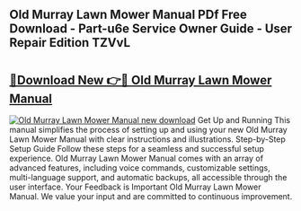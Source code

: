 ## Old Murray Lawn Mower Manual PDf Free Download - Part-u6e Service Owner Guide - User Repair Edition TZVvL

# <h2><a href="http://bc1285.oget.top/?id=Old+Murray+Lawn+Mower+Manual">🔗Download New 👉🔴 Old Murray Lawn Mower Manual</a></h2>

[![Old Murray Lawn Mower Manual new download](https://i.imgur.com/5g1atiW.png)](http://bc1285.oget.top/?id=Old+Murray+Lawn+Mower+Manual)
Get Up and Running This manual simplifies the process of setting up and using your new Old Murray Lawn Mower Manual with clear instructions and illustrations. Step-by-Step Setup Guide Follow these steps for a seamless and successful setup experience. Old Murray Lawn Mower Manual comes with an array of advanced features, including voice commands, customizable settings, multi-language support, and automatic backups, all accessible through the user interface. Your Feedback is Important Old Murray Lawn Mower Manual. We value your input and are committed to continuous improvement.
